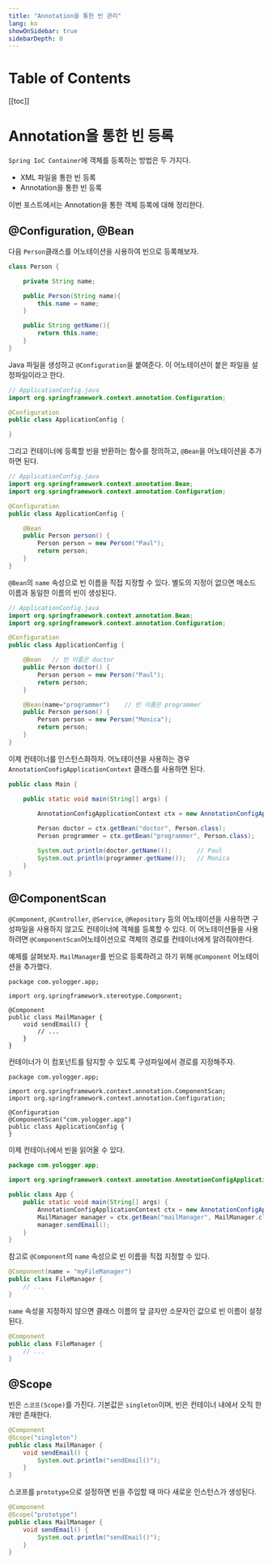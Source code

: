 ```yaml
---
title: "Annotation을 통한 빈 관리"
lang: ko
showOnSidebar: true
sidebarDepth: 0
---
```


# Table of Contents
[[toc]]

# Annotation을 통한 빈 등록
`Spring IoC Container`에 객체를 등록하는 방법은 두 가지다.

- XML 파일을 통한 빈 등록
- Annotation을 통한 빈 등록

이번 포스트에서는 Annotation을 통한 객체 등록에 대해 정리한다.

## @Configuration, @Bean
다음 `Person`클래스를 어노테이션을 사용하여 빈으로 등록해보자. 
``` java Person.java
class Person {

    private String name;

    public Person(String name){
        this.name = name;
    }

    public String getName(){
        return this.name;
    }
}
```

Java 파일을 생성하고 `@Configuration`을 붙여준다. 이 어노테이션이 붙은 파일을 설정파일이라고 한다.
``` java {4}
// ApplicationConfig.java
import org.springframework.context.annotation.Configuration;

@Configuration
public class ApplicationConfig {

}
```

그리고 컨테이너에 등록할 빈을 반환하는 함수를 정의하고, `@Bean`을 어노테이션을 추가하면 된다.
``` java {8}
// ApplicationConfig.java
import org.springframework.context.annotation.Bean;
import org.springframework.context.annotation.Configuration;

@Configuration
public class ApplicationConfig {

	@Bean
	public Person person() {
		Person person = new Person("Paul");
        return person;
	}
}
```
`@Bean`의 `name` 속성으로 빈 이름을 직접 지정할 수 있다. 별도의 지정이 없으면 메소드 이름과 동일한 이름의 빈이 생성된다.

``` java {8,14}
// ApplicationConfig.java
import org.springframework.context.annotation.Bean;
import org.springframework.context.annotation.Configuration;

@Configuration
public class ApplicationConfig {

	@Bean   // 빈 이름은 doctor
	public Person doctor() {    
		Person person = new Person("Paul");
        return person;
	}

	@Bean(name="programmer")    // 빈 이름은 programmer
	public Person person() {
		Person person = new Person("Monica");
        return person;
	}
}
```

이제 컨테이너를 인스턴스화하자. 어노테이션을 사용하는 경우 `AnnotationConfigApplicationContext` 클래스를 사용하면 된다.
``` java {5}
public class Main {

    public static void main(String[] args) {

        AnnotationConfigApplicationContext ctx = new AnnotationConfigApplicationContext(ApplicationConfig.class);
        
        Person doctor = ctx.getBean("doctor", Person.class);
        Person programmer = ctx.getBean("programmer", Person.class);

        System.out.println(doctor.getName());       // Paul
        System.out.println(programmer.getName());   // Monica
    }
}
```

## @ComponentScan
`@Component`, `@Controller`, `@Service`, `@Repository` 등의 어노테이션을 사용하면 구성파일을 사용하지 않고도 컨테이너에 객체를 등록할 수 있다. 이 어노테이션들을 사용하려면 `@ComponentScan`어노테이션으로 객체의 경로를 컨테이너에게 알려줘야한다.

예제를 살펴보자. `MailManager`를 빈으로 등록하려고 하기 위해 `@Component` 어노테이션을 추가했다.
``` java{1,5}
package com.yologger.app;

import org.springframework.stereotype.Component;

@Component
public class MailManager {
    void sendEmail() {
        // ...
    }
}
```
컨테이너가 이 컴포넌트를 탐지할 수 있도록 구성파일에서 경로를 지정해주자.
``` java{7}
package com.yologger.app;

import org.springframework.context.annotation.ComponentScan;
import org.springframework.context.annotation.Configuration;

@Configuration
@ComponentScan("com.yologger.app")
public class ApplicationConfig {
}
```

이제 컨테이너에서 빈을 읽어올 수 있다.

``` java
package com.yologger.app;

import org.springframework.context.annotation.AnnotationConfigApplicationContext;

public class App {
    public static void main(String[] args) {
        AnnotationConfigApplicationContext ctx = new AnnotationConfigApplicationContext(ApplicationConfig.class);
        MailManager manager = ctx.getBean("mailManager", MailManager.class);
        manager.sendEmail();
    }
}
```

참고로 `@Component`의 `name` 속성으로 빈 이름을 직접 지정할 수 있다.
``` java
@Component(name = "myFileManager")
public class FileManager {
    // ...
}
```
`name` 속성을 지정하지 않으면 클래스 이름의 앞 글자만 소문자인 값으로 빈 이름이 설정된다.
``` java
@Component
public class FileManager {
    // ...
}
```

## @Scope
빈은 `스코프(Scope)`를 가진다. 기본값은 `singleton`이며, 빈은 컨테이너 내에서 오직 한 개만 존재한다.
``` java {2}
@Component
@Scope("singleton")
public class MailManager {
    void sendEmail() {
        System.out.println("sendEmail()");
    }
}
```

스코프를 `prototype`으로 설정하면 빈을 주입할 때 마다 새로운 인스턴스가 생성된다.

``` java {2}
@Component
@Scope("prototype")
public class MailManager {
    void sendEmail() {
        System.out.println("sendEmail()");
    }
}
```